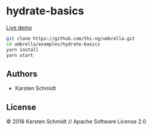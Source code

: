 # hydrate-basics

[Live demo](http://demo.thi.ng/umbrella/hydrate-basics/)

```bash
git clone https://github.com/thi-ng/umbrella.git
cd umbrella/examples/hydrate-basics
yarn install
yarn start
```

## Authors

- Karsten Schmidt

## License

&copy; 2018 Karsten Schmidt // Apache Software License 2.0
